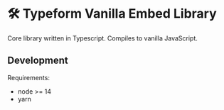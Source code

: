 # 🛠 Typeform Vanilla Embed Library

Core library written in Typescript. Compiles to vanilla JavaScript.

## Development

Requirements:

- node >= 14
- yarn
